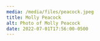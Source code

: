 ```yaml
---
media: /media/files/peacock.jpeg
title: Molly Peacock
alt: Photo of Molly Peacock
date: 2022-07-01T17:56:00-0500
---
```

